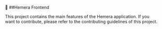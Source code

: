 🥞 ##Hemera Frontend

This project contains the main features of the Hemera application.
If you want to contribute, please refer to the contributing guidelines of this project.
